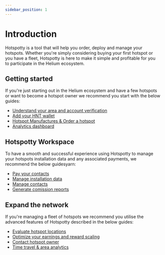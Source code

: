 ```yaml
---
sidebar_position: 1
---
```


# Introduction

Hotspotty is a tool that will help you order, deploy and manage your hotspots. Whether you're simply considering buying your first hotspot or you have a fleet, Hotspotty is here to make it simple and profitable for you to participate in the Helium ecosystem.

## Getting started

If you're just starting out in the Helium ecosystem and have a few hotspots or want to become a hotspot owner we recommend you start with the below guides:

- [Understand your area and account verification](./getting-started/understand-your-area-and-account-verification.md)
- [Add your HNT wallet](./getting-started/add-your-HNT-wallet.md)
- [Hotspot Manufactures & Order a hotspot](./getting-started/order-a-hotspot.md)
- [Analytics dashboard](./getting-started/analytics-dashboard.md)



## Hotspotty Workspace

To have a smooth and successful experience using Hotspotty to manage your hotspots installation data and any associated payments, we recommend the below guidesyarn:

- [Pay your contacts](./hotspotty-workspace/pay-your-contacts)
- [Manage installation data](./hotspotty-workspace/manage-installation-data)  
- [Manage contacts](./hotspotty-workspace/manage-contacts)  
- [Generate comission reports](./hotspotty-workspace/generate-commission-reports)

## Expand the network

If you're managing a fleet of hotspots we recommend you utilise the advanced features of Hotspotty described in the below guides:

- [Evaluate hotspot locations](./expand-the-network/evaluate-hotspot-locations.md)
- [Optimize your earnings and reward scaling](./expand-the-network/optimize-your-earnings-and-reward-scaling.md)
- [Contact hotspot owner](./expand-the-network/contact-hotspot-owner.md)
- [Time travel & area analytics](./expand-the-network/time-travel.md)





